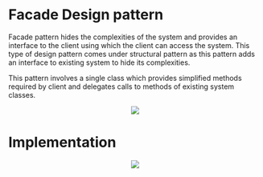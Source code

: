 # Facade Design pattern
Facade pattern hides the complexities of the system and provides an interface to the client using which the client can access the system. This type of design pattern comes under structural pattern as this pattern adds an interface to existing system to hide its complexities.

This pattern involves a single class which provides simplified methods required by client and delegates calls to methods of existing system classes.

<div align="center">
    <img src="https://github.com/ibrahimbayburtlu/Facade-Design-Pattern/blob/main/facadeA.png">
</div>

# Implementation

<div align="center">
    <img src="https://github.com/ibrahimbayburtlu/Facade-Design-Pattern/blob/main/facade_pattern_uml_diagram.jpg">
</div>
